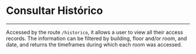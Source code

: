 # Consultar Histórico
---

Accessed by the route `/historico`, it allows a user to view all their access records. The information can be filtered by building, floor and/or room, and date, and returns the timeframes during which each room was accessed.
